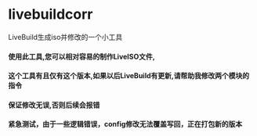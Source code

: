 # livebuildcorr
LiveBuild生成iso并修改的一个小工具

#### 使用此工具,您可以相对容易的制作LiveISO文件,

#### 这个工具有且仅有这个版本,如果以后LiveBuild有更新,请帮助我修改两个模块的指令

#### 保证修改无误,否则后续会报错

#### 紧急测试，由于一些逻辑错误，config修改无法覆盖写回，正在打包新的版本
